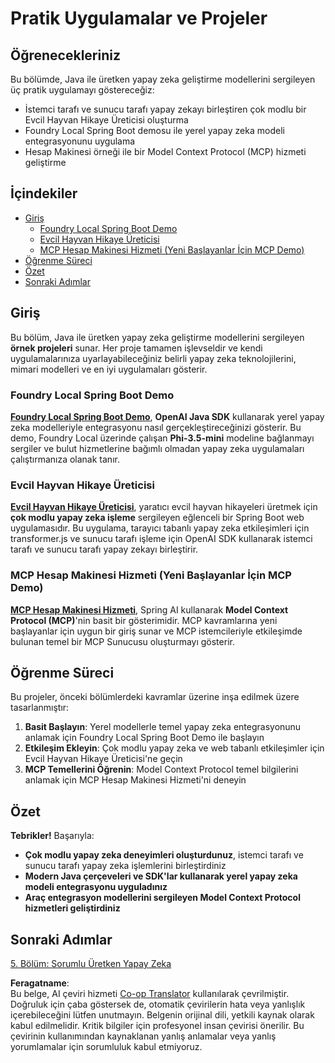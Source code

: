 <!--
CO_OP_TRANSLATOR_METADATA:
{
  "original_hash": "df269f529a172a0197ef28460bf1da9f",
  "translation_date": "2025-07-25T11:29:48+00:00",
  "source_file": "04-PracticalSamples/README.md",
  "language_code": "tr"
}
-->
# Pratik Uygulamalar ve Projeler

## Öğrenecekleriniz
Bu bölümde, Java ile üretken yapay zeka geliştirme modellerini sergileyen üç pratik uygulamayı göstereceğiz:
- İstemci tarafı ve sunucu tarafı yapay zekayı birleştiren çok modlu bir Evcil Hayvan Hikaye Üreticisi oluşturma
- Foundry Local Spring Boot demosu ile yerel yapay zeka modeli entegrasyonunu uygulama
- Hesap Makinesi örneği ile bir Model Context Protocol (MCP) hizmeti geliştirme

## İçindekiler

- [Giriş](../../../04-PracticalSamples)
  - [Foundry Local Spring Boot Demo](../../../04-PracticalSamples)
  - [Evcil Hayvan Hikaye Üreticisi](../../../04-PracticalSamples)
  - [MCP Hesap Makinesi Hizmeti (Yeni Başlayanlar İçin MCP Demo)](../../../04-PracticalSamples)
- [Öğrenme Süreci](../../../04-PracticalSamples)
- [Özet](../../../04-PracticalSamples)
- [Sonraki Adımlar](../../../04-PracticalSamples)

## Giriş

Bu bölüm, Java ile üretken yapay zeka geliştirme modellerini sergileyen **örnek projeleri** sunar. Her proje tamamen işlevseldir ve kendi uygulamalarınıza uyarlayabileceğiniz belirli yapay zeka teknolojilerini, mimari modelleri ve en iyi uygulamaları gösterir.

### Foundry Local Spring Boot Demo

**[Foundry Local Spring Boot Demo](foundrylocal/README.md)**, **OpenAI Java SDK** kullanarak yerel yapay zeka modelleriyle entegrasyonu nasıl gerçekleştireceğinizi gösterir. Bu demo, Foundry Local üzerinde çalışan **Phi-3.5-mini** modeline bağlanmayı sergiler ve bulut hizmetlerine bağımlı olmadan yapay zeka uygulamaları çalıştırmanıza olanak tanır.

### Evcil Hayvan Hikaye Üreticisi

**[Evcil Hayvan Hikaye Üreticisi](petstory/README.md)**, yaratıcı evcil hayvan hikayeleri üretmek için **çok modlu yapay zeka işleme** sergileyen eğlenceli bir Spring Boot web uygulamasıdır. Bu uygulama, tarayıcı tabanlı yapay zeka etkileşimleri için transformer.js ve sunucu tarafı işleme için OpenAI SDK kullanarak istemci tarafı ve sunucu tarafı yapay zekayı birleştirir.

### MCP Hesap Makinesi Hizmeti (Yeni Başlayanlar İçin MCP Demo)

**[MCP Hesap Makinesi Hizmeti](mcp/calculator/README.md)**, Spring AI kullanarak **Model Context Protocol (MCP)**'nin basit bir gösterimidir. MCP kavramlarına yeni başlayanlar için uygun bir giriş sunar ve MCP istemcileriyle etkileşimde bulunan temel bir MCP Sunucusu oluşturmayı gösterir.

## Öğrenme Süreci

Bu projeler, önceki bölümlerdeki kavramlar üzerine inşa edilmek üzere tasarlanmıştır:

1. **Basit Başlayın**: Yerel modellerle temel yapay zeka entegrasyonunu anlamak için Foundry Local Spring Boot Demo ile başlayın
2. **Etkileşim Ekleyin**: Çok modlu yapay zeka ve web tabanlı etkileşimler için Evcil Hayvan Hikaye Üreticisi'ne geçin
3. **MCP Temellerini Öğrenin**: Model Context Protocol temel bilgilerini anlamak için MCP Hesap Makinesi Hizmeti'ni deneyin

## Özet

**Tebrikler!** Başarıyla:

- **Çok modlu yapay zeka deneyimleri oluşturdunuz**, istemci tarafı ve sunucu tarafı yapay zeka işlemlerini birleştirdiniz
- **Modern Java çerçeveleri ve SDK'lar kullanarak yerel yapay zeka modeli entegrasyonu uyguladınız**
- **Araç entegrasyon modellerini sergileyen Model Context Protocol hizmetleri geliştirdiniz**

## Sonraki Adımlar

[5. Bölüm: Sorumlu Üretken Yapay Zeka](../05-ResponsibleGenAI/README.md)

**Feragatname**:  
Bu belge, AI çeviri hizmeti [Co-op Translator](https://github.com/Azure/co-op-translator) kullanılarak çevrilmiştir. Doğruluk için çaba göstersek de, otomatik çevirilerin hata veya yanlışlık içerebileceğini lütfen unutmayın. Belgenin orijinal dili, yetkili kaynak olarak kabul edilmelidir. Kritik bilgiler için profesyonel insan çevirisi önerilir. Bu çevirinin kullanımından kaynaklanan yanlış anlamalar veya yanlış yorumlamalar için sorumluluk kabul etmiyoruz.